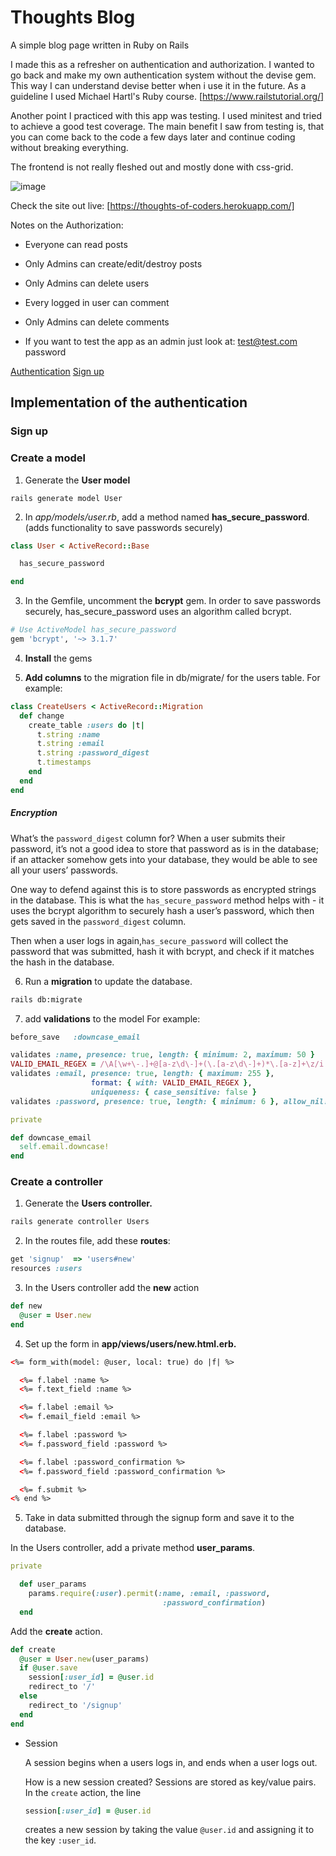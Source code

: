 # Thoughts Blog

A simple blog page written in Ruby on Rails

I made this as a refresher on authentication and authorization.
I wanted to go back and make my own authentication system without the devise gem. This way I can understand devise better when i use it in the future.
As a guideline I used Michael Hartl's Ruby course. [https://www.railstutorial.org/]

Another point I practiced with this app was testing. I used minitest and tried to achieve a good test coverage.
The main benefit I saw from testing is, that you can come back to the code a few days later and continue coding without breaking everything.

The frontend is not really fleshed out and mostly done with css-grid.


![image](https://user-images.githubusercontent.com/49613341/116801307-e0878d00-ab08-11eb-86c4-bcc2d4d76ee1.png)


Check the site out live: [https://thoughts-of-coders.herokuapp.com/]


Notes on the Authorization:
* Everyone can read posts
* Only Admins can create/edit/destroy posts
* Only Admins can delete users
* Every logged in user can comment
* Only Admins can delete comments

* If you want to test the app as an admin just look at:
  test@test.com
  password

[Authentication](implementaion-of-the-authentication)
[Sign up](sign-up)

## Implementation of the authentication

### Sign up

### Create a model

  1. Generate the **User model**
  ```
  rails generate model User
  ```
  2. In *app/models/user.rb*, add a method named **has_secure_password**. 
  (adds functionality to save passwords securely)
  
  ```ruby
  class User < ActiveRecord::Base 

    has_secure_password 

  end
  ```


  3. In the Gemfile, uncomment the **bcrypt** gem.
    In order to save passwords securely, has_secure_password uses an algorithm called bcrypt.
    
  ```ruby
  # Use ActiveModel has_secure_password
  gem 'bcrypt', '~> 3.1.7'
  ```


  4. **Install** the gems


  5. **Add columns**  to the migration file in db/migrate/ for the users table.
  For example:
  ```ruby
  class CreateUsers < ActiveRecord::Migration
    def change
      create_table :users do |t|
        t.string :name
        t.string :email
        t.string :password_digest
        t.timestamps
      end
    end
  end
  ```

  ##### Encryption
  What’s the `password_digest` column for? When a user submits their password, it’s not a good idea to store that password as is in the database; if an attacker somehow gets into your database, they would be able to see all your users’ passwords.

  One way to defend against this is to store passwords as encrypted strings in the database. This is what the `has_secure_password` method helps with - it uses the bcrypt algorithm to securely hash a user’s password, which then gets saved in the `password_digest` column.

  Then when a user logs in again,`has_secure_password` will collect the password that was submitted, hash it with bcrypt, and check if it matches the hash in the database.


  6. Run a **migration** to update the database.
    
  ```bash
  rails db:migrate
  ```


  7. add **validations** to the model
  For example:
  ```ruby
  before_save   :downcase_email

  validates :name, presence: true, length: { minimum: 2, maximum: 50 }
  VALID_EMAIL_REGEX = /\A[\w+\-.]+@[a-z\d\-]+(\.[a-z\d\-]+)*\.[a-z]+\z/i
  validates :email, presence: true, length: { maximum: 255 },
                    format: { with: VALID_EMAIL_REGEX },
                    uniqueness: { case_sensitive: false }
  validates :password, presence: true, length: { minimum: 6 }, allow_nil: true

  private

  def downcase_email
    self.email.downcase!
  end
  ```


### Create a controller
  1. Generate the **Users controller.**
  ```bash
  rails generate controller Users
  ```

  2. In the routes file, add these **routes**:
  ```ruby
  get 'signup'  => 'users#new' 
  resources :users 
  ```

  3. In the Users controller add the **new** action
  ```ruby
  def new
    @user = User.new
  end
  ```

  4. Set up the form in **app/views/users/new.html.erb.**
  ```html
  <%= form_with(model: @user, local: true) do |f| %>

    <%= f.label :name %>
    <%= f.text_field :name %>

    <%= f.label :email %>
    <%= f.email_field :email %>

    <%= f.label :password %>
    <%= f.password_field :password %>

    <%= f.label :password_confirmation %>
    <%= f.password_field :password_confirmation %>

    <%= f.submit %>
  <% end %>
  ```

  5. Take in data submitted through the signup form and save it to the database.

  In the Users controller, add a private method **user_params**.
  ```ruby
  private

    def user_params
      params.require(:user).permit(:name, :email, :password,
                                    :password_confirmation)
    end

  ```

  Add the **create** action.
  ```ruby
  def create 
    @user = User.new(user_params) 
    if @user.save 
      session[:user_id] = @user.id 
      redirect_to '/' 
    else 
      redirect_to '/signup' 
    end 
  end
  ```

- Session

    A session begins when a users logs in, and ends when a user logs out.

    How is a new session created? Sessions are stored as key/value pairs. In the `create` action, the line
    ```ruby
    session[:user_id] = @user.id 

    ```

    creates a new session by taking the value `@user.id` and assigning it to the key `:user_id`.


  



   